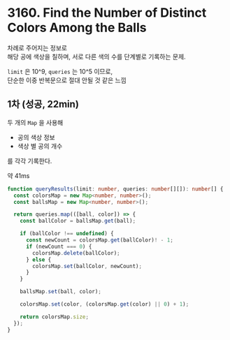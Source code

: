 # 3160. Find the Number of Distinct Colors Among the Balls

차례로 주어지는 정보로  
해당 공에 색상을 칠하며, 서로 다른 색의 수를 단계별로 기록하는 문제.

`limit` 은 10^9, `queries` 는 10^5 이므로,  
단순한 이중 반복문으로 절대 안될 것 같은 느낌

## 1차 (성공, 22min)

두 개의 `Map` 을 사용해 
- 공의 색상 정보
- 색상 별 공의 개수

를 각각 기록한다.

약 41ms

```ts
function queryResults(limit: number, queries: number[][]): number[] {
  const colorsMap = new Map<number, number>();
  const ballsMap = new Map<number, number>();

  return queries.map(([ball, color]) => {
    const ballColor = ballsMap.get(ball);

    if (ballColor !== undefined) {
      const newCount = colorsMap.get(ballColor)! - 1;
      if (newCount === 0) {
        colorsMap.delete(ballColor);
      } else {
        colorsMap.set(ballColor, newCount);
      }
    }

    ballsMap.set(ball, color);

    colorsMap.set(color, (colorsMap.get(color) || 0) + 1);

    return colorsMap.size;
  });
}
```